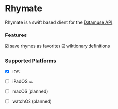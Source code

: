 # Rhymate

Rhymate is a swift based client for the [Datamuse API](https://www.datamuse.com/api/).

### Features
☑️ save rhymes as favorites
☑️ wiktionary definitions

### Supported Platforms
- [x] iOS
- [ ] iPadOS 🔜
- [ ] macOS (planned)
- [ ] watchOS (planned)


